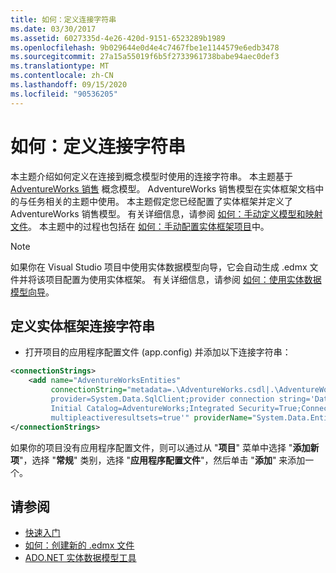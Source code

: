 ```yaml
---
title: 如何：定义连接字符串
ms.date: 03/30/2017
ms.assetid: 6027335d-4e26-420d-9151-6523289b1989
ms.openlocfilehash: 9b029644e0d4e4c7467fbe1e1144579e6edb3478
ms.sourcegitcommit: 27a15a55019f6b5f2733961738babe94aec0def3
ms.translationtype: MT
ms.contentlocale: zh-CN
ms.lasthandoff: 09/15/2020
ms.locfileid: "90536205"
---
```

# <a name="how-to-define-the-connection-string"></a>如何：定义连接字符串

本主题介绍如何定义在连接到概念模型时使用的连接字符串。 本主题基于 [AdventureWorks 销售](/previous-versions/dotnet/netframework-4.0/bb387147(v=vs.100)) 概念模型。 AdventureWorks 销售模型在实体框架文档中的与任务相关的主题中使用。 本主题假定您已经配置了实体框架并定义了 AdventureWorks 销售模型。 有关详细信息，请参阅 [如何：手动定义模型和映射文件](/previous-versions/dotnet/netframework-4.0/bb399785(v=vs.100))。 本主题中的过程也包括在 [如何：手动配置实体框架项目](/previous-versions/dotnet/netframework-4.0/bb738546(v=vs.100))中。

> [!NOTE]
> 如果你在 Visual Studio 项目中使用实体数据模型向导，它会自动生成 .edmx 文件并将该项目配置为使用实体框架。 有关详细信息，请参阅 [如何：使用实体数据模型向导](/previous-versions/dotnet/netframework-4.0/bb738677(v=vs.100))。

## <a name="to-define-the-entity-framework-connection-string"></a>定义实体框架连接字符串

- 打开项目的应用程序配置文件 (app.config) 并添加以下连接字符串：

```xml
<connectionStrings>
    <add name="AdventureWorksEntities"
         connectionString="metadata=.\AdventureWorks.csdl|.\AdventureWorks.ssdl|.\AdventureWorks.msl;
         provider=System.Data.SqlClient;provider connection string='Data Source=localhost;
         Initial Catalog=AdventureWorks;Integrated Security=True;Connection Timeout=60;
         multipleactiveresultsets=true'" providerName="System.Data.EntityClient" />
</connectionStrings>
```

如果你的项目没有应用程序配置文件，则可以通过从 "**项目**" 菜单中选择 "**添加新项**"，选择 "**常规**" 类别，选择 "**应用程序配置文件**"，然后单击 "**添加**" 来添加一个。

## <a name="see-also"></a>请参阅

- [快速入门](/previous-versions/dotnet/netframework-4.0/bb399182(v=vs.100))
- [如何：创建新的 .edmx 文件](/previous-versions/dotnet/netframework-4.0/cc716703(v=vs.100))
- [ADO.NET 实体数据模型工具](/previous-versions/dotnet/netframework-4.0/bb399249(v=vs.100))
